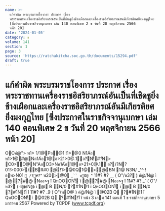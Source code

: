 ```yaml
---
name: >-
  แก้คำผิด พระบรมราชโองการ ประกาศ เรื่อง
  พระราชทานเครื่องราชอิสริยาภรณ์อันเป็นที่เชิดชูยิ่งช้างเผือกและเครื่องราชอิสริยาภรณ์อันมีเกียรติยศยิ่งมงกุฎไทย
  [ซึ่งประกาศในราชกิจจานุเบกษา เล่ม 140 ตอนพิเศษ 2 ข วันที่ 20 พฤศจิกายน 2566
  หน้า 20]
date: '2024-01-05'
category: ข
volume: 141
section: 1
page: 3
source: 'https://ratchakitcha.soc.go.th/documents/15294.pdf'
draft: true
---
```


# แก้คำผิด พระบรมราชโองการ ประกาศ เรื่อง พระราชทานเครื่องราชอิสริยาภรณ์อันเป็นที่เชิดชูยิ่งช้างเผือกและเครื่องราชอิสริยาภรณ์อันมีเกียรติยศยิ่งมงกุฎไทย [ซึ่งประกาศในราชกิจจานุเบกษา เล่ม 140 ตอนพิเศษ 2 ข วันที่ 20 พฤศจิกายน 2566 หน้า 20]

OOคํ@"> พ1> 1/1@Pอ@1 !1>@0 N1A่อ พ1>1@#@Nค1A่อ1@อ>21>0@.1์อ?N!็#?่N> C0>่O@N"AอO3>Nค1A่อ1@อ>21>0@.1์ อ?/?N?01!>000>่/BR#0 @่!1>@0Q1@>@BN 1@ N3N/ _^^ !อพ>N01 `  /?#?่ `^ พ20>@0 `_`` หO@ `^ 11#? #?่ __ ( O"/ห3? ) คํ@/N@ ì @?#@ Nออ>ฐ î QหOOON!็ ì @?#@ Nออ>ฐ î 11#? #?่ _` ( O"/ห3? ) คํ@/N@ ì @ B N/0 ?#1์N!1 î QหOOON!็ ì @ B N/0 ?#1์N!1์ î 11#? #?่ _9 ( O"/หO@ ) คํ@/N@ ì @02B Q ?#1์N!1 î QหOOON!็ ì @02B Q ?#1์N!1์ î หน้า 3 เลม 141 ตอนที่ 1 ข ราชกิจจานุเบกษา 5 มกราคม 2567 Powered by TCPDF (www.tcpdf.org)
